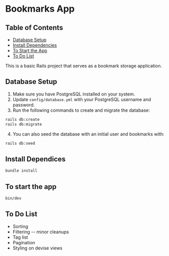 # Bookmarks App

## Table of Contents

- [Database Setup](#database-setup)
- [Install Dependencies](#install-dependencies)
- [To Start the App](#to-start-the-app)
- [To Do List](#to-do-list)

This is a basic Rails project that serves as a bookmark storage application.

## Database Setup

1. Make sure you have PostgreSQL installed on your system.
2. Update `config/database.yml` with your PostgreSQL username and password.
3. Run the following commands to create and migrate the database:

```bash
rails db:create
rails db:migrate
```
4. You can also seed the database with an initial user and bookmarks with:

```bash
rails db:seed
```

## Install Dependices 
```bash
bundle install
```

## To start the app

```bash
bin/dev
```

## To Do List
- Sorting
- Filtering -- minor cleanups
- Tag list
- Pagination
- Styling on devise views

